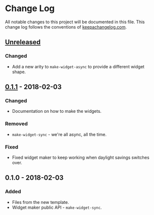 # Change Log
All notable changes to this project will be documented in this file. This change log follows the conventions of [keepachangelog.com](http://keepachangelog.com/).

## [Unreleased]
### Changed
- Add a new arity to `make-widget-async` to provide a different widget shape.

## [0.1.1] - 2018-02-03
### Changed
- Documentation on how to make the widgets.

### Removed
- `make-widget-sync` - we're all async, all the time.

### Fixed
- Fixed widget maker to keep working when daylight savings switches over.

## 0.1.0 - 2018-02-03
### Added
- Files from the new template.
- Widget maker public API - `make-widget-sync`.

[Unreleased]: https://github.com/your-name/pegthing/compare/0.1.1...HEAD
[0.1.1]: https://github.com/your-name/pegthing/compare/0.1.0...0.1.1
